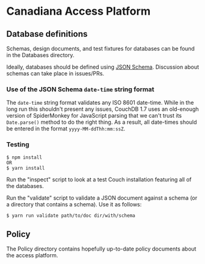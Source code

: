 # Canadiana Access Platform

## Database definitions

Schemas, design documents, and test fixtures for databases can be found in the Databases directory.

Ideally, databases should be defined using [JSON Schema](https://json-schema.org/). Discussion about schemas can take place in issues/PRs.

### Use of the JSON Schema `date-time` string format

The `date-time` string format validates any ISO 8601 date-time. While in the long run this shouldn't present any issues, CouchDB 1.7 uses an old-enough version of SpiderMonkey for JavaScript parsing that we can't trust its `Date.parse()` method to do the right thing. As a result, all date-times should be entered in the format `yyyy-MM-ddThh:mm:ssZ`.

### Testing

```
$ npm install
OR
$ yarn install
```

Run the "inspect" script to look at a test Couch installation featuring all of the databases.

Run the "validate" script to validate a JSON document against a schema (or a directory that contains a schema). Use it as follows:

```
$ yarn run validate path/to/doc dir/with/schema
```

## Policy

The Policy directory contains hopefully up-to-date policy documents about the access platform.
